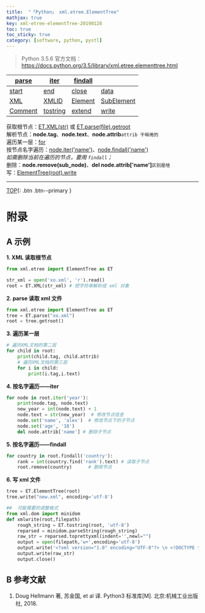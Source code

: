 ```yaml
---
title:  "「Python」 xml.etree.ElementTree"
mathjax: true
key: xml-etree-elementTree-20190128
toc: true
toc_sticky: true
category: [software, python, pystl]
---
```

<span id='head'></span>  

> Python 3.5.6 官方文档：<https://docs.python.org/3.5/library/xml.etree.elementtree.html>  

| [parse](#getroot) | [iter]() | [findall]() | []() |
| --- | --- | --- | --- |
| [start]() | [end]() | [close]() | [data]() |
| [XML]() | [XMLID]() | [Element]() | [SubElement]() |
| [Comment]() | [tostring]() | [extend]() | [write]() |


获取根节点：[ET.XML(str)](#XML) 或 [ET.parse(file).getroot](#getroot)    
解析节点：**node.tag**、**node.text**、**node.attrib**`attrib 干嘛用的`    
遍历某一层：[for](#layer)       
按节点名字遍历：[node.iter('name')]()、[node.findall('name')]()   
*如需删除当前在遍历的节点，要用  `findall`；*      
删除：**node.remove(sub_node)**、**del node.attrib['name']**`区别是啥`  
写：[ElementTree(root).write](#write)    


-------------------  
[TOP](#head){: .btn .btn--primary }


# 附录
## A 示例

<span id='XML'>**1. XML 读取根节点**</span>
```python
from xml.etree import ElementTree as ET

str_xml = open('xo.xml', 'r').read()
root = ET.XML(str_xml) # 把字符串解析成 xml 对象
```

<span id='getroot'>**2. parse 读取 xml 文件**</span>
```python
from xml.etree import ElementTree as ET
tree = ET.parse("xo.xml")
root = tree.getroot()
```


<span id='layer'>**3. 遍历某一层**</span>
```python
# 遍历XML文档的第二层
for child in root:
    print(child.tag, child.attrib)
    # 遍历XML文档的第三层
    for i in child:
        print(i.tag,i.text)
```

<span id='iter'>**4. 按名字遍历——iter**</span>
```python
for node in root.iter('year'):
    print(node.tag, node.text)
    new_year = int(node.text) + 1
    node.text = str(new_year)  # 修改节点信息
    node.set('name', 'alex')  # 修改节点下的子节点
    node.set('age', '18')
    del node.attrib['name'] # 删除子节点
```

<span id='findall'>**5. 按名字遍历——findall**</span>
```python
for country in root.findall('country'):
    rank = int(country.find('rank').text) # 读取子节点
    root.remove(country)      # 删除节点
```

<span id='write'>**6. 写 xml 文件**</span>
```python
tree = ET.ElementTree(root)
tree.write("new.xml", encoding='utf-8')

##  可能需要的调整格式
from xml.dom import minidom
def xmlwrite(root,filepath)
    rough_string = ET.tostring(root, 'utf-8')
    reparsed = minidom.parseString(rough_string)
    raw_str = reparsed.toprettyxml(indent='',newl="")
    output = open(filepath,'w+',encoding='utf-8')
    output.write('<?xml version="1.0" encoding="UTF-8"?> \n <!DOCTYPE topic PUBLIC "-//OASIS//DTD DITA Topic//EN" "topic.dtd">')
    output.write(raw_str)
    output.close()
```


## B 参考文献
1. Doug Hellmann 著, 苏金国, et al 译. Python3 标准库[M]. 北京:机械工业出版社, 2018.
